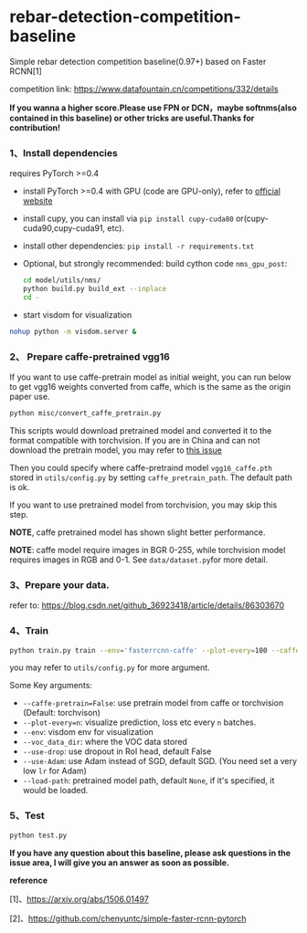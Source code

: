 # rebar-detection-competition-baseline
Simple rebar detection competition baseline(0.97+) based on Faster RCNN[1]

competition link:  https://www.datafountain.cn/competitions/332/details

**If you wanna a higher score.Please use FPN or DCN，maybe softnms(also contained in this baseline) or other tricks are useful.Thanks for contribution!**

### 1、Install dependencies

requires PyTorch >=0.4

- install PyTorch >=0.4 with GPU (code are GPU-only), refer to [official website](http://pytorch.org)

- install cupy, you can install via `pip install cupy-cuda80` or(cupy-cuda90,cupy-cuda91, etc).

- install other dependencies:  `pip install -r requirements.txt `

- Optional, but strongly recommended: build cython code `nms_gpu_post`: 

  ```bash
  cd model/utils/nms/
  python build.py build_ext --inplace
  cd -
  ```

- start visdom for visualization

```bash
nohup python -m visdom.server &
```

### 2、 Prepare caffe-pretrained vgg16

If you want to use caffe-pretrain model as initial weight, you can run below to get vgg16 weights converted from caffe, which is the same as the origin paper use.

```bash
python misc/convert_caffe_pretrain.py
```

This scripts would download pretrained model and converted it to the format compatible with torchvision. If you are in China and can not download the pretrain model, you may refer to [this issue](https://github.com/chenyuntc/simple-faster-rcnn-pytorch/issues/63)

Then you could specify where caffe-pretraind model `vgg16_caffe.pth` stored in `utils/config.py` by setting `caffe_pretrain_path`. The default path is ok.

If you want to use pretrained model from torchvision, you may skip this step.

**NOTE**, caffe pretrained model has shown slight better performance.

**NOTE**: caffe model require images in BGR 0-255, while torchvision model requires images in RGB and 0-1. See `data/dataset.py`for more detail. 

### 3、Prepare your data.

refer to: https://blog.csdn.net/github_36923418/article/details/86303670

### 4、Train

```bash
python train.py train --env='fasterrcnn-caffe' --plot-every=100 --caffe-pretrain
```

you may refer to `utils/config.py` for more argument.

Some Key arguments:

- `--caffe-pretrain=False`: use pretrain model from caffe or torchvision (Default: torchvison)
- `--plot-every=n`: visualize prediction, loss etc every `n` batches.
- `--env`: visdom env for visualization
- `--voc_data_dir`: where the VOC data stored
- `--use-drop`: use dropout in RoI head, default False
- `--use-Adam`: use Adam instead of SGD, default SGD. (You need set a very low `lr` for Adam)
- `--load-path`: pretrained model path, default `None`, if it's specified, it would be loaded.


### 5、Test

```python
python test.py
```

**If you have any question about this baseline, please ask questions in the issue area, I will give you an answer as soon as possible.**

**reference**

[1]、https://arxiv.org/abs/1506.01497

[2]、https://github.com/chenyuntc/simple-faster-rcnn-pytorch